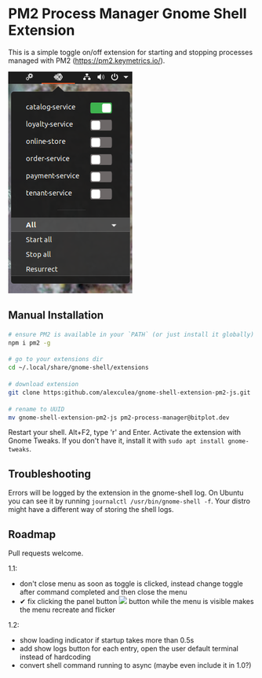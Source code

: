 # PM2 Process Manager Gnome Shell Extension
This is a simple toggle on/off extension for starting and stopping processes managed with PM2 (https://pm2.keymetrics.io/).


<img src="screenshot.png">

## Manual Installation
```BASH
# ensure PM2 is available in your `PATH` (or just install it globally)
npm i pm2 -g

# go to your extensions dir
cd ~/.local/share/gnome-shell/extensions

# download extension
git clone https:github.com/alexculea/gnome-shell-extension-pm2-js.git

# rename to UUID
mv gnome-shell-extension-pm2-js pm2-process-manager@bitplot.dev
```
Restart your shell. Alt+F2, type 'r' and Enter. Activate the extension with Gnome Tweaks. If you don't have it, install it with ``sudo apt install gnome-tweaks``.

## Troubleshooting

Errors will be logged by the extension in the gnome-shell log. On Ubuntu you can see it by running
```journalctl /usr/bin/gnome-shell -f```. Your distro might have a different way of storing the shell logs.

## Roadmap
Pull requests welcome.

1.1:
 - don't close menu as soon as toggle is clicked, instead change toggle after command completed and then close the menu
 - ✔ fix clicking the panel button <img src="assets/pm2-logo-dark.svg"> button while the menu is visible makes the menu recreate and flicker 

1.2:
 - show loading indicator if startup takes more than 0.5s
 - add show logs button for each entry, open the user default terminal instead of hardcoding
 - convert shell command running to async (maybe even include it in 1.0?)
